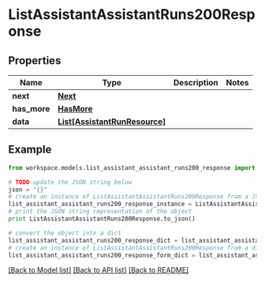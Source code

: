 # ListAssistantAssistantRuns200Response


## Properties
Name | Type | Description | Notes
------------ | ------------- | ------------- | -------------
**next** | [**Next**](Next.md) |  | 
**has_more** | [**HasMore**](HasMore.md) |  | 
**data** | [**List[AssistantRunResource]**](AssistantRunResource.md) |  | 

## Example

```python
from workspace.models.list_assistant_assistant_runs200_response import ListAssistantAssistantRuns200Response

# TODO update the JSON string below
json = "{}"
# create an instance of ListAssistantAssistantRuns200Response from a JSON string
list_assistant_assistant_runs200_response_instance = ListAssistantAssistantRuns200Response.from_json(json)
# print the JSON string representation of the object
print ListAssistantAssistantRuns200Response.to_json()

# convert the object into a dict
list_assistant_assistant_runs200_response_dict = list_assistant_assistant_runs200_response_instance.to_dict()
# create an instance of ListAssistantAssistantRuns200Response from a dict
list_assistant_assistant_runs200_response_form_dict = list_assistant_assistant_runs200_response.from_dict(list_assistant_assistant_runs200_response_dict)
```
[[Back to Model list]](../README.md#documentation-for-models) [[Back to API list]](../README.md#documentation-for-api-endpoints) [[Back to README]](../README.md)



